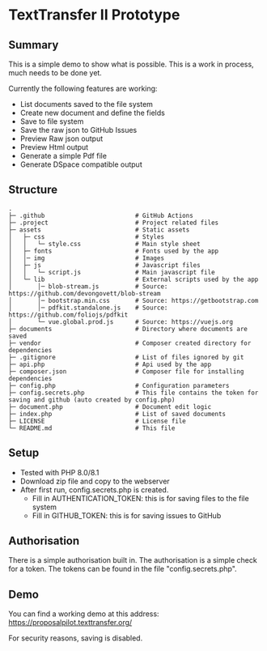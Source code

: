 # TextTransfer II Prototype

## Summary

This is a simple demo to show what is possible. This is a work in process, much needs to be done yet.

Currently the following features are working: 
* List documents saved to the file system
* Create new document and define the fields
* Save to file system
* Save the raw json to GitHub Issues
* Preview Raw json output
* Preview Html output
* Generate a simple Pdf file
* Generate DSpace compatible output

## Structure

    .
    ├─ .github                         # GitHub Actions
    ├─ .project                        # Project related files
    ├─ assets                          # Static assets
    │   ├─ css                         # Styles
    │   │   └─ style.css               # Main style sheet
    │   ├─ fonts                       # Fonts used by the app
    │   │─ img                         # Images
    │   ├─ js                          # Javascript files
    │   │   └─ script.js               # Main javascript file
    │   └─ lib                         # External scripts used by the app
    │       │─ blob-stream.js          # Source: https://github.com/devongovett/blob-stream
    │       │─ bootstrap.min.css       # Source: https://getbootstrap.com
    │       │─ pdfkit.standalone.js    # Source: https://github.com/foliojs/pdfkit
    │       └─ vue.global.prod.js      # Source: https://vuejs.org
    ├─ documents                       # Directory where documents are saved
    ├─ vendor                          # Composer created directory for dependencies
    ├─ .gitignore                      # List of files ignored by git
    ├─ api.php                         # Api used by the app
    ├─ composer.json                   # Composer file for installing dependencies
    ├─ config.php                      # Configuration parameters    
    ├─ config.secrets.php              # This file contains the token for saving and github (auto created by config.php)
    ├─ document.php                    # Document edit logic
    ├─ index.php                       # List of saved documents
    ├─ LICENSE                         # License file
    └─ README.md                       # This file

## Setup

* Tested with PHP 8.0/8.1
* Download zip file and copy to the webserver
* After first run, config.secrets.php is created.
  - Fill in AUTHENTICATION_TOKEN: this is for saving files to the file system
  - Fill in GITHUB_TOKEN: this is for saving issues to GitHub

## Authorisation

There is a simple authorisation built in.
The authorisation is a simple check for a token.
The tokens can be found in the file "config.secrets.php".

## Demo

You can find a working demo at this address: https://proposalpilot.texttransfer.org/

For security reasons, saving is disabled. 
